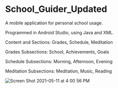 # School_Guider_Updated
A mobile application for personal school usage.

Programmed in Android Studio, using Java and XML. 

Content and Sections: 
Grades, Schedule, Meditation

Grades Subsections: 
School, Achievements, Goals

Schedule Subsections:
Morning, Afternoon, Evening

Meditation Subsections:
Meditation, Music, Reading

![Screen Shot 2021-05-11 at 4 00 56 PM](https://user-images.githubusercontent.com/74578068/117877106-257e9280-b272-11eb-882a-5041ffdd6595.png)
